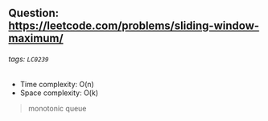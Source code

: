 ## Question: https://leetcode.com/problems/sliding-window-maximum/
###### tags: `LC0239`

* Time complexity: O(n)
* Space complexity: O(k)

> monotonic queue